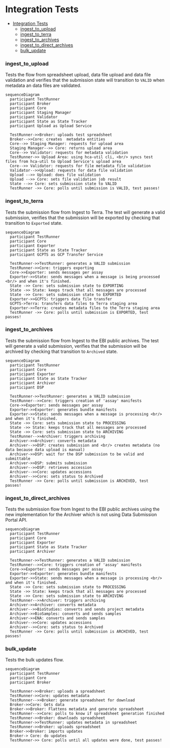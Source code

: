 # Integration Tests
- [Integration Tests](#integration_tests)
    + [ingest_to_upload](#ingest_to_upload)
    + [ingest_to_terra](#ingest_to_terra)
    + [ingest_to_archives](#ingest_to_archives)
    + [ingest_to_direct_archives](#ingest_to_direct_archives)
    + [bulk_update](#bulk_update)

### ingest_to_upload

Tests the flow from spreadsheet upload, data file upload and data file validation and verifies that the submission state will transition to `VALID` when metadata an data files are validated.


```mermaid
sequenceDiagram
  participant TestRunner
  participant Broker
  participant Core
  participant Staging Manager
  participant Validator
  participant State as State Tracker
  participant Upload as Upload Service

  TestRunner->>Broker: uploads test spreadsheet
  Broker-->>Core: creates  metadata entities
  Core-->> Staging Manager: requests for upload area
  Staging Manager-->> Core: returns upload area
  Core-->> Validator: requests for metadata validation
  TestRunner->> Upload Area: using hca-util cli, <br/> syncs test files from hca-util to Upload Service's upload area
  Core-->> Validator: requests for file metadata file validation
  Validator-->>Upload: requests for data file validation
  Upload -->> Upload: does file validation
  Upload -->> Core: sets file validation job result
  State -->> Core: sets submission state to VALID
  TestRunner ->> Core: polls until submission is VALID, test passes!
```

### ingest_to_terra
Tests the submission flow from Ingest to Terra. The test will generate a valid submission, verifies that the submission will be exported by checking that transition to `Exported` state.
```mermaid
sequenceDiagram
  participant TestRunner
  participant Core
  participant Exporter
  participant State as State Tracker
  participant GCPTS as GCP Transfer Service

  TestRunner->>TestRunner: generates a VALID submission
  TestRunner->>Core: triggers exporting
  Core->>Exporter: sends messages per assay
  Exporter->>State: sends messages when a message is being processed <br/> and when it's finished.
  State ->> Core: sets submission state to EXPORTING
  State ->> State: keeps track that all messages are processed
  State ->> Core: sets submission state to EXPORTED
  Exporter->>GCPTS: triggers data file transfer
  GCPTS->Terra: transfers data files to Terra staging area
  Exporter->>Terra: creates metadata files to the Terra staging area
  TestRunner ->> Core: polls until submission is EXPORTED, test passes!
```
### ingest_to_archives
Tests the submission flow from Ingest to the EBI public archives. The test will generate a valid submission, verifies that the submission will be archived by checking that transition to `Archived` state.

```mermaid
sequenceDiagram
  participant TestRunner
  participant Core
  participant Exporter
  participant State as State Tracker
  participant Archiver
  participant DSP

  TestRunner->>TestRunner: generates a VALID submission
  TestRunner-->>Core: triggers creation of 'assay' manifests
  Core->>Exporter: sends messages per assay
  Exporter->>Exporter: generates bundle manifests
  Exporter->>State: sends messages when a message is processing <br/> and when it's finished.
  State ->> Core: sets submission state to PROCESSING
  State ->> State: keeps track that all messages are processed
  State ->> Core: sets submission state to ARCHIVING
  TestRunner-->>Archiver: triggers archiving
  Archiver->>Archiver: converts metadata
  Archiver-->>DSP: creates submission and <br/> creates metadata (no data because data upload is manual)
  Archiver->>DSP: wait for the DSP submission to be valid and submittable
  Archiver->>DSP: submits submission
  Archiver-->>DSP: retrieves accession
  Archiver-->>Core: updates accessions
  Archiver-->>Core: sets status to Archived
  TestRunner ->> Core: polls until submission is ARCHIVED, test passes!
```
### ingest_to_direct_archives
Tests the submission flow from Ingest to the EBI public archives using the new implementation for the Archiver which is not using Data Submission Portal API.

```mermaid
sequenceDiagram
  participant TestRunner
  participant Core
  participant Exporter
  participant State as State Tracker
  participant Archiver

  TestRunner->>TestRunner: generates a VALID submission
  TestRunner-->>Core: triggers creation of 'assay' manifests
  Core->>Exporter: sends messages per assay
  Exporter->>Exporter: generates bundle manifests
  Exporter->>State: sends messages when a message is processing <br/> and when it's finished.
  State ->> Core: sets submission state to PROCESSING
  State ->> State: keeps track that all messages are processed
  State ->> Core: sets submission state to ARCHIVING
  TestRunner-->>Archiver: triggers archiving
  Archiver->>Archiver: converts metadata
  Archiver-->>BioStudies: converts and sends project metadata
  Archiver->>BioSamples: converts and sends samples
  Archiver->>ENA: converts and sends samples
  Archiver-->>Core: updates accessions
  Archiver-->>Core: sets status to Archived
  TestRunner ->> Core: polls until submission is ARCHIVED, test passes!
```
### bulk_update
Tests the bulk updates flow. 

```mermaid
sequenceDiagram
  participant TestRunner
  participant Core
  participant Broker
  
  TestRunner->>Broker: uploads a spreadsheet
  TestRunner->>Core: updates metadata
  TestRunner-->>Broker: generate spreadsheet for download
  Broker->>Core: Gets data 
  Broker->>Broker: Flattens metadata and generate spreadsheet
  TestRunner-->>Core: polls to know if spreadsheet generation finished
  TestRunner->>Broker: downloads spreadsheet
  TestRunner->>TestRunner: updates metadata in spreadsheet
  TestRunner->>Broker: uploads spreadsheet
  Broker->>Broker: imports updates
  Broker-> Core: do updates
  TestRunner->> Core: polls until all updates were done, test passes!
```